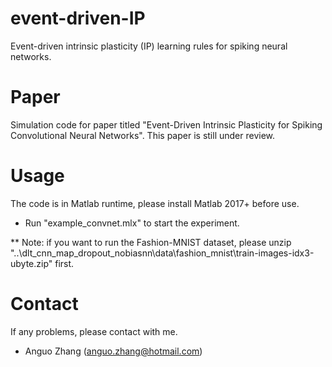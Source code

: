 # event-driven-IP
Event-driven intrinsic plasticity (IP) learning rules for spiking neural networks.

# Paper
Simulation code for paper titled "Event-Driven Intrinsic Plasticity for Spiking Convolutional Neural Networks".
This paper is still under review.

# Usage
The code is in Matlab runtime, please install Matlab 2017+ before use.
* Run "example_convnet.mlx" to start the experiment.

** Note: if you want to run the Fashion-MNIST dataset, please unzip "..\dlt_cnn_map_dropout_nobiasnn\data\fashion_mnist\train-images-idx3-ubyte.zip" first.

# Contact
If any problems, please contact with me.

- Anguo Zhang (anguo.zhang@hotmail.com)
